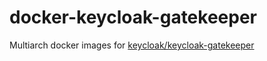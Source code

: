 # docker-keycloak-gatekeeper

Multiarch docker images for [keycloak/keycloak-gatekeeper](https://github.com/keycloak/keycloak-gatekeeper)
